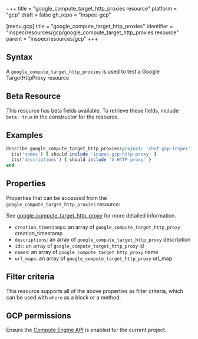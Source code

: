 +++
title = "google_compute_target_http_proxies resource"
platform = "gcp"
draft = false
gh_repo = "inspec-gcp"

[menu.gcp]
title = "google_compute_target_http_proxies"
identifier = "inspec/resources/gcp/google_compute_target_http_proxies resource"
parent = "inspec/resources/gcp"
+++

## Syntax

A `google_compute_target_http_proxies` is used to test a Google TargetHttpProxy resource


## Beta Resource
This resource has beta fields available. To retrieve these fields, include `beta: true` in the constructor for the resource.

## Examples

```ruby
describe google_compute_target_http_proxies(project: 'chef-gcp-inspec') do
  its('names') { should include 'inspec-gcp-http-proxy' }
  its('descriptions') { should include 'A HTTP proxy' }
end
```

## Properties

Properties that can be accessed from the `google_compute_target_http_proxies` resource:

See [google_compute_target_http_proxy](google_compute_target_http_proxy) for more detailed information.

  * `creation_timestamps`: an array of `google_compute_target_http_proxy` creation_timestamp
  * `descriptions`: an array of `google_compute_target_http_proxy` description
  * `ids`: an array of `google_compute_target_http_proxy` id
  * `names`: an array of `google_compute_target_http_proxy` name
  * `url_maps`: an array of `google_compute_target_http_proxy` url_map

## Filter criteria

This resource supports all of the above properties as filter criteria, which can be used
with `where` as a block or a method.

## GCP permissions

Ensure the [Compute Engine API](https://console.cloud.google.com/apis/library/compute.googleapis.com/) is enabled for the current project.
